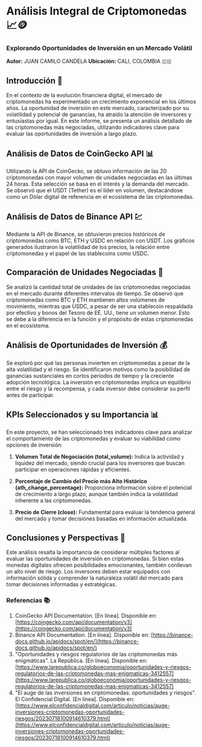 # Análisis Integral de Criptomonedas 📈🪙
### Explorando Oportunidades de Inversión en un Mercado Volátil

**Autor:** JUAN CAMILO CANDELA
**Ubicación:** CALI, COLOMBIA 🇨🇴

## Introducción 🚀
En el contexto de la evolución financiera digital, el mercado de criptomonedas ha experimentado un crecimiento exponencial en los últimos años. La oportunidad de inversión en este mercado, caracterizado por su volatilidad y potencial de ganancias, ha atraído la atención de inversores y entusiastas por igual. En este informe, se presenta un análisis detallado de las criptomonedas más negociadas, utilizando indicadores clave para evaluar las oportunidades de inversión a largo plazo.

## Análisis de Datos de CoinGecko API 📊
Utilizando la API de CoinGecko, se obtuvo información de las 20 criptomonedas con mayor volumen de unidades negociadas en las últimas 24 horas. Esta selección se basa en el interés y la demanda del mercado. Se observó que el USDT (Tether) es el líder en volumen, destacándose como un Dólar digital de referencia en el ecosistema de las criptomonedas.

## Análisis de Datos de Binance API 💹
Mediante la API de Binance, se obtuvieron precios históricos de criptomonedas como BTC, ETH y USDC en relación con USDT. Los gráficos generados ilustraron la volatilidad de los precios, la relación entre criptomonedas y el papel de las stablecoins como USDC.

## Comparación de Unidades Negociadas 🔄
Se analizó la cantidad total de unidades de las criptomonedas negociadas en el mercado durante diferentes intervalos de tiempo. Se observó que criptomonedas como BTC y ETH mantienen altos volúmenes de movimiento, mientras que USDC, a pesar de ser una stablecoin respaldada por efectivo y bonos del Tesoro de EE. UU., tiene un volumen menor. Esto se debe a la diferencia en la función y el propósito de estas criptomonedas en el ecosistema.

## Análisis de Oportunidades de Inversión 💰
Se exploró por qué las personas invierten en criptomonedas a pesar de la alta volatilidad y el riesgo. Se identificaron motivos como la posibilidad de ganancias sustanciales en cortos períodos de tiempo y la creciente adopción tecnológica. La inversión en criptomonedas implica un equilibrio entre el riesgo y la recompensa, y cada inversor debe considerar su perfil antes de participar.

## KPIs Seleccionados y su Importancia 📊
En este proyecto, se han seleccionado tres indicadores clave para analizar el comportamiento de las criptomonedas y evaluar su viabilidad como opciones de inversión:

1. **Volumen Total de Negociación (total_volume):** Indica la actividad y liquidez del mercado, siendo crucial para los inversores que buscan participar en operaciones rápidas y eficientes.

2. **Porcentaje de Cambio del Precio más Alto Histórico (ath_change_percentage):** Proporciona información sobre el potencial de crecimiento a largo plazo, aunque también indica la volatilidad inherente a las criptomonedas.

3. **Precio de Cierre (close):** Fundamental para evaluar la tendencia general del mercado y tomar decisiones basadas en información actualizada.

## Conclusiones y Perspectivas 📝
Este análisis resalta la importancia de considerar múltiples factores al evaluar las oportunidades de inversión en criptomonedas. Si bien estas monedas digitales ofrecen posibilidades emocionantes, también conllevan un alto nivel de riesgo. Los inversores deben estar equipados con información sólida y comprender la naturaleza volátil del mercado para tomar decisiones informadas y estratégicas.

### Referencias 📚
1. CoinGecko API Documentation. [En línea]. Disponible en: [https://coingecko.com/api/documentation/v3](https://coingecko.com/api/documentation/v3)
2. Binance API Documentation. [En línea]. Disponible en: [https://binance-docs.github.io/apidocs/spot/en/](https://binance-docs.github.io/apidocs/spot/en/)
3. "Oportunidades y riesgos regulatorios de las criptomonedas más enigmáticas". La República. [En línea]. Disponible en: [https://www.larepublica.co/globoeconomia/oportunidades-y-riesgos-regulatorios-de-las-criptomonedas-mas-enigmaticas-3412557](https://www.larepublica.co/globoeconomia/oportunidades-y-riesgos-regulatorios-de-las-criptomonedas-mas-enigmaticas-3412557)
4. "El auge de las inversiones en criptomonedas: oportunidades y riesgos". El Confidencial Digital. [En línea]. Disponible en: [https://www.elconfidencialdigital.com/articulo/noticias/auge-inversiones-criptomonedas-oportunidades-riesgos/20230718100914610379.html](https://www.elconfidencialdigital.com/articulo/noticias/auge-inversiones-criptomonedas-oportunidades-riesgos/20230718100914610379.html)
